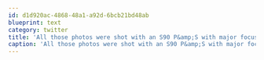 ```yaml
---
id: d1d920ac-4868-48a1-a92d-6bcb21bd48ab
blueprint: text
category: twitter
title: 'All those photos were shot with an S90 P&amp;S with major focus issues after falling onto the highway at 100km/h'
caption: 'All those photos were shot with an S90 P&amp;S with major focus issues after falling onto the highway at 100km/h'
---
```

